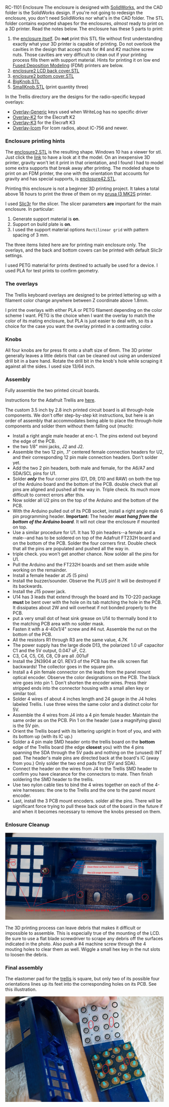 RC-1101 Enclosure
The enclosure is designed with <a href='solidworks.com'>SolidWorks</a>, and the CAD folder is
the SolidWorks design. If you're not going to redesign the enclosure, you
don't need SolidWorks nor what's in the CAD folder. The STL folder contains exported shapes for the enclosures,
<i>almost</i> ready to print on a 3D printer. 
Read the notes below.
The enclosure has these 5 parts to print:
<ol>
	<li>the <a href='STL/enclosure2.STL'>enclosure itself</a>. Do <b>not</b> print this STL file without first 
	understanding exactly what your 3D printer is
       	capable of printing. Do not overlook the cavities
	in the design that accept nuts for #4 and #2 machine screw nuts. Those cavities are very difficult to clean out if your printing
	process fills them with support material. Hints for printing it on low end
	<a href='https://en.wikipedia.org/wiki/Fused_filament_fabrication#Fused_deposition_modeling'>Fused Deposition Modeling</a> (FDM) printers are below.
	<li><a href='STL/enclosure2 LCD back cover.STL'>enclosure2 LCD back cover.STL</a>
	<li><a href='STL/enclosure2 bottom cover.STL'>enclosure2 bottom cover.STL</a>
	<li><a href='STL/BigKnob.STL'>BigKnob.STL</a>
	<li><a href='STL/SmallKnob.STL'>SmallKnob.STL</a> (print quantity three)
</ol>

In the Trellis directory are the designs for the radio-specific
keypad overlays:
<ul>
	<li><a href='STL/Overlay-Generic.STL'>Overlay-Generic</a> keys used when WriteLog has no specific driver
	<li><a href='STL/Overlay-K2.STL'>Overlay-K2</a> for the Elecraft K2
	<li><a href='STL/Overlay-K3.STL'>Overlay-K3</a> for the Elecraft K3
	<li><a href='STL/Overlay-Icom.STL'>Overlay-Icom</a> For Icom radios, about IC-756 and newer.
</ul>
<h3>Enclosure printing hints</h3>
The <a href='STL/enclosure2.STL'>enclosure2.STL</a> is the resulting shape. 
Windows 10 has a viewer for stl. Just click the <a href='STL/enclosure2.STL'>link</a> 
to have a look at it the model. 
On an inexpensive 3D printer, gravity won't let it print in that orientation, and I found I had to model some extra 
supports that break away
after printing. The modeled shape to print on an FDM printer, the one with the orientation that accounts for gravity and
has special supports, is <a href='STL/enclosure42.STL'>enclosure42.STL</a>. 

<p>Printing this enclosure is not a beginner 3D printing project. It takes a total above 18 hours to print the three of them on my 
<a href='http://prusa3d.com'>prusa I3 MK2S</a> printer. </p>

<p>I used <a href='http://slic3r.org'>Slic3r</a> for the slicer. The slicer parameters <b>are</b> important for 
the main enclosure. In particular:</p>
<ol>
	<li>Generate support material is <b>on</b>.</li>
	<li>Support on build plate is <b>on</b>.</li>
	<li>I used the support material options <code>Rectilinear grid</code> with pattern spacing of 3 mm.</li>
</ol>
<p>The three items listed here are for printing main enclosure only. The overlays, and the back and bottom covers can
be printed with default Slic3r settings.  
</p>
I used PETG material for prints destined to actually be used for a device. I used PLA for test prints to 
confirm geometry. 
<h3>The overlays</h3>
<p>The Trellis keyboard overlays are designed to be printed lettering up with a filament color change anywhere
between Z coordinate above 1.8mm.</p> I print the overlays with either PLA or PETG filament depending on the color scheme
I want. PETG is the choice when I want the overlay to match the color of its mating enclosure, but PLA is just
easier to deal with, so its a choice for the case you want the overlay printed in a contrasting color.
<h3>Knobs</h3>
All four knobs are for press fit onto a shaft size of 6mm. The 3D printer generally leaves a little debris that can be cleaned out using an undersized drill bit in a bare hand. Rotate the drill bit in the knob's hole while scraping it against all the sides. I used size 13/64 inch.
<h3>Assembly</h3>
<p>
Fully assemble the two printed circuit boards. </p>
<p>Instructions for the Adafruit Trellis are
<a href='https://learn.adafruit.com/adafruit-trellis-diy-open-source-led-keypad/adding-leds'>here</a>.</p>
<p>The custom 3.5 inch by 2.8 inch printed circuit board is all through-hole components. We don't
offer step-by-step kit instructions, but here is an order of assembly that accommodates being able to
place the through-hole components and solder them without them falling out (much):</p>
<ul>
<li>Install a right angle male header at enc-1. The pins extend out beyond the edge of the PCB.
	<li>the two 1/8" mini jacks, J2 and J2.
	<li>Assemble the two 12 pin, .1" centered female connection headers for U2, and their corresponding
       12 pin male connection headers. Don't solder yet.
       <li>Add the two 2 pin headers, both male and female, for the A6/A7 and SDA/SCL pins for U1.
       <li>Solder <i><b>only</b></i> the four corner pins (D1, D9, D10 and RAW) on both the top of the Arduino board
and the bottom of the PCB. double check that all pins are aligned and pushed all the way in. 
Triple check. Its much more difficult to correct errors after this.
<li>Now solder all U2 pins on the top of the Arduino and the bottom of the PCB.
<li>With the Arduino pulled out of its PCB socket, install a right angle male 6 pin programming header. <b>Important:</b> The header <b><i>must hang from the bottom of the Arduino board</i></b>. It will not clear the enclosure if mounted on top.
<li>Use a similar procedure for U1. It has 10 pin headers--a female and a male--and has to be soldered
on top of the Adafruit FT232H board and on the bottom of the PCB. Solder the four corners first.
Double check that all the pins are populated and pushed all the way in.
<li>triple check. you won't get another chance. Now solder all the pins for U1.
<li>Pull the Arduino and the FT232H boards and set them aside while working on the remainder.
<li>Install a female header at J5 (5 pins) 
<li>Install the buzzer/sounder. Observe the PLUS pin! It will be destroyed if its backwards.
<li>Install the J15 power jack.
<li>U14 has 3 leads that extend through the board and its TO-220 package <b>must</b> be bent over 
with the hole on its tab matching the hole in the PCB. It dissipates about 2W and will 
overheat if not bonded properly to the PCB.
<li>put a very small dot of heat sink grease on U14 to thermally bond it to the matching PCB
area with no solder mask.
<li>Fasten it with a 4-40x1/4" screw and #4 nut. Assemble the nut on the bottom of the PCB. 
<li>All the resistors R1 through R3 are the same value, 4.7K
<li>The power supply has the large diode D13, the polarized 1.0 uF capacitor C1 and the 5V output, 0.047 uF, C2.
<li>C3, C4, C5, C6, C8, C9 are all .001uF
<li>Install the 2N3904 at Q1. REV3 of the PCB has the silk screen flat backwards! The collector goes in the square pin.
<li>Install a 4 pin female connector on the leads from the panel mount optical encoder.
Observe the color designations on the PCB. The black wire goes into pin 1.
Don't shorten the encoder wires. Press their
stripped ends into the connector housing with a small allen key or similar tool.
<li>Solder 4 wires of about 4 inches length and 24 gauge in the J4 holes labeled Trellis.
I use three wires the same color and a distinct color for 5V.  
<li>Assemble the 4 wires from J4 into a 4 pin female header. Maintain the same order as on
the PCB. Pin 1 on the header (use a magnifying glass) is the 5V pin.
<li>Orient the Trellis board with its lettering upright in front of you, and with its bottom
up (with its IC up.)
<li>Solder a 4 pin male SMD header onto the trellis board on the <b>bottom</b> edge of the Trellis board
(the edge <b>closest</b> you) with the 4 pins spanning the SDA through the 5V pads and nothing
on the (unused) INT pad. The header's male pins are directed back at the board's IC (away
from you.) Only solder the two end pads first (5V and SDA).
<li>Connect the header on the wires from J4 to the Trellis SMD header to confirm you have
clearance for the connectors to mate. Then finish soldering the SMD header to the trellis.
<li>Use two nylon cable ties to bind the 4 wires together on each of the 4-wire harnesses:
the one to the
Trellis and the one to the panel mount encoder.
<li>Last, install the 3 PCB mount encoders. solder all the pins. There will be significant
force trying to pull these back out of the board in the future if and when it becomes necessary to remove
the knobs pressed on them.
</ul>

<h3>Enlosure Cleanup</h3>
<p align='center'><img alt='EnclosureBottomCleanup.jpg' src='EnclosureBottomCleanup.jpg'/></p>
The 3D printing process can leave debris that makes it difficult or impossible to assemble. This
is especially true of the mounting of the LCD. Be sure to use a flat blade screwdriver to
scrape any debris off the surfaces indicated in the photo. Also push a #4 machine screw 
through the 4 mouting holes to clear them as well. Wiggle a small hex key in the nut
slots to loosen the debris.

<h3>Final assembly</h3>
The elastomer pad for the <a href='https://learn.adafruit.com/adafruit-trellis-diy-open-source-led-keypad'>trellis</a> is square, but only two of its possible four orientations lines up its feet into the corresponding holes on its PCB. See this illustration. 
<p align='center'><img alt="ElastomerOrientation.jpg" src='ElastomerOrientation.jpg'/></p>
